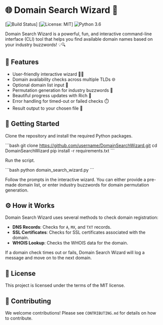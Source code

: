 # 🌐 Domain Search Wizard 🔮

[![Build Status](https://travis-ci.org/username/repo.svg?branch=main)]
[![License: MIT](https://img.shields.io/badge/License-MIT-blue.svg)]
![Python 3.6](https://img.shields.io/badge/python-3.6-blue.svg)

Domain Search Wizard is a powerful, fun, and interactive command-line interface (CLI) tool that helps you find available domain names based on your industry buzzwords! 💡🔍 

## 🎩 Features

- User-friendly interactive wizard 🧙‍♂️
- Domain availability checks across multiple TLDs 🌐
- Optional domain list input 📝
- Permutation generation for industry buzzwords 🔄
- Beautiful progress updates with Rich 🎨
- Error handling for timed-out or failed checks ⏱️
- Result output to your chosen file 📂

## 🚀 Getting Started

Clone the repository and install the required Python packages.

\```bash
git clone https://github.com/username/DomainSearchWizard.git
cd DomainSearchWizard
pip install -r requirements.txt
\```

Run the script.

\```bash
python domain_search_wizard.py
\```

Follow the prompts in the interactive wizard. You can either provide a pre-made domain list, or enter industry buzzwords for domain permutation generation.

## ⚙️ How it Works

Domain Search Wizard uses several methods to check domain registration:

- **DNS Records**: Checks for `A`, `MX`, and `TXT` records.
- **SSL Certificates**: Checks for SSL certificates associated with the domain.
- **WHOIS Lookup**: Checks the WHOIS data for the domain.

If a domain check times out or fails, Domain Search Wizard will log a message and move on to the next domain.

## 💼 License

This project is licensed under the terms of the MIT license.

## 🤝 Contributing

We welcome contributions! Please see `CONTRIBUTING.md` for details on how to contribute.
